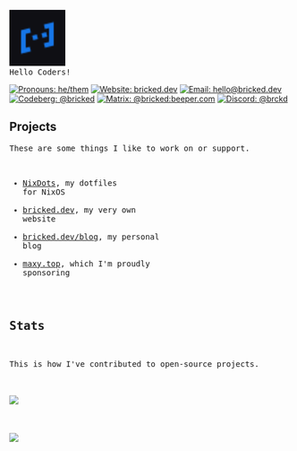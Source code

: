 <div /><pre>
<img src="./assets/avatar.svg" width="100">
Hello Coders!
</pre>
  
[![Pronouns: he/them](https://img.shields.io/endpoint?style=flat-square&color=0F0F14&label=&url=https%3A%2F%2Fpronoundb.org%2Fshields%2F6439bf7119d024d0c0f16ed2.json)](https://pronoundb.org/)
[![Website: bricked.dev](https://custom-icon-badges.demolab.com/badge/-bricked.dev-0F0F14?style=flat-square&logo=globe)](https://bricked.dev/)
[![Email: hello@bricked.dev](https://custom-icon-badges.demolab.com/badge/-hello@bricked.dev-0F0F14?style=flat-square&logo=mail)](mailto:hello@bricked.dev)
[![Codeberg: @bricked](https://img.shields.io/badge/-@bricked-0F0F14?style=flat-square&logo=codeberg&logoColor=white)](https://codeberg.org/bricked)
[![Matrix: @bricked:beeper.com](https://img.shields.io/badge/-@bricked:beeper.com-0F0F14?style=flat-square&logo=matrix&logoColor=white)](https://matrix.to/#/@bricked:beeper.com)
[![Discord: @brckd](https://img.shields.io/badge/-@brckd-0F0F14?style=flat-square&logo=discord&logoColor=white)](https://discord.com/users/691572882148425809)

## Projects

<div float="left"><pre>
These are some things I like to work on or support.

- [NixDots](https://github.com/brckd/NixDots), my dotfiles for NixOS
- [bricked.dev](https://bricked.dev), my very own website
- [bricked.dev/blog](https://bricked.dev/blog), my personal blog
- [maxy.top](https://maxy.top), which I'm proudly sponsoring

## Stats

<div /><pre>
This is how I've contributed to open-source projects.

<picture height="160em" alt="GitHub Stats">
<source 
  srcset="https://github-readme-stats.vercel.app/api?username=brckd&hide_rank=true&count_private=true&custom_title=GitHub%20Stats&hide=issues&show_icons=true&hide_border=true&bg_color=0000&theme=github_dark"
  media="(prefers-color-scheme: dark)"
/>
<img src="https://github-readme-stats.vercel.app/api?username=brckd&hide_rank=true&count_private=true&custom_title=GitHub%20Stats&show_icons=true&hide_border=true&bg_color=0000&hide=issues&theme=default" />
</picture>
<picture height="160em" alt="Most Used Languages">
<source 
  srcset="https://github-readme-stats.vercel.app/api/top-langs?username=brckd&layout=compact&hide_border=true&bg_color=0000&theme=github_dark"
  media="(prefers-color-scheme: dark)"
/>
<img src="https://github-readme-stats.vercel.app/api/top-langs?username=brckd&layout=compact&hide_border=true&bg_color=0000&theme=default" />
</picture></pre>
